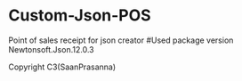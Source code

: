 # Custom-Json-POS
Point of sales receipt for json creator
#Used package version Newtonsoft.Json.12.0.3

Copyright C3(SaanPrasanna)
